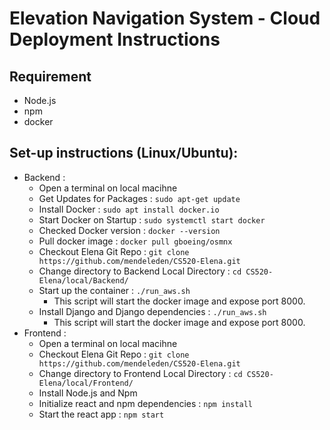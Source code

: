 # Elevation Navigation System - Cloud Deployment Instructions


## Requirement
 - Node.js
 - npm
 - docker


## Set-up instructions (Linux/Ubuntu):
  * Backend :
    * Open a terminal on local macihne 
    * Get Updates for Packages : `sudo apt-get update`
    * Install Docker : `sudo apt install docker.io`
    * Start Docker on Startup : `sudo systemctl start docker`
    * Checked Docker version : `docker --version`
    * Pull docker image : `docker pull gboeing/osmnx`
    * Checkout Elena Git Repo : `git clone https://github.com/mendeleden/CS520-Elena.git`
    * Change directory to Backend Local Directory : `cd CS520-Elena/local/Backend/`
    * Start up the container : `./run_aws.sh`
      * This script will start the docker image and expose port 8000.
    * Install Django and Django dependencies : `./run_aws.sh`
      * This script will start the docker image and expose port 8000.
  * Frontend : 
    * Open a terminal on local macihne 
    * Checkout Elena Git Repo : `git clone https://github.com/mendeleden/CS520-Elena.git`
    * Change directory to Frontend Local Directory : `cd CS520-Elena/local/Frontend/`
    * Install Node.js and Npm
    * Initialize react and npm dependencies : `npm install`
    * Start the react app : `npm start`

